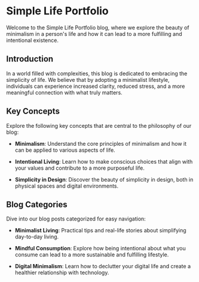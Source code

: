 # Simple Life Portfolio

Welcome to the Simple Life Portfolio blog, where we explore the beauty of minimalism in a person's life and how it can lead to a more fulfilling and intentional existence.

## Introduction

In a world filled with complexities, this blog is dedicated to embracing the simplicity of life. We believe that by adopting a minimalist lifestyle, individuals can experience increased clarity, reduced stress, and a more meaningful connection with what truly matters.

## Key Concepts

Explore the following key concepts that are central to the philosophy of our blog:

- **Minimalism**: Understand the core principles of minimalism and how it can be applied to various aspects of life.

- **Intentional Living**: Learn how to make conscious choices that align with your values and contribute to a more purposeful life.

- **Simplicity in Design**: Discover the beauty of simplicity in design, both in physical spaces and digital environments.

## Blog Categories

Dive into our blog posts categorized for easy navigation:

- **Minimalist Living**: Practical tips and real-life stories about simplifying day-to-day living.

- **Mindful Consumption**: Explore how being intentional about what you consume can lead to a more sustainable and fulfilling lifestyle.

- **Digital Minimalism**: Learn how to declutter your digital life and create a healthier relationship with technology.
